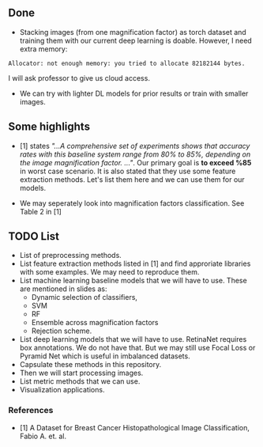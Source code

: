 ## Done

- Stacking images (from one magnification factor) as torch dataset and training them with our current deep learning is doable. However, I need extra memory:

`Allocator: not enough memory: you tried to allocate 82182144 bytes.`

I will ask professor to give us cloud access.

- We can try with lighter DL models for prior results or train with smaller images.

## Some highlights

- [1] states *"...A comprehensive set of experiments shows that accuracy rates with this baseline system range from 80% to 85%, depending on the image magnification factor. ..."*. Our primary goal is **to exceed %85** in worst case scenario. It is also stated that they use some feature extraction methods. Let's list them here and we can use them for our models.

- We may seperately look into magnification factors classification. See Table 2 in [1]

## TODO List

- List of preprocessing methods.
- List feature extraction methods listed in [1] and find approriate libraries with some examples. We may need to reproduce them.
- List machine learning baseline models that we will have to use. These are mentioned in slides as:
    - Dynamic selection of classifiers,
    - SVM
    - RF
    - Ensemble across magnification factors 
    - Rejection scheme.
- List deep learning models that we will have to use. RetinaNet requires box annotations. We do not have that. But we may still use Focal Loss or Pyramid Net which is useful in imbalanced datasets.
- Capsulate these methods in this repository.
- Then we will start processing images.
- List metric methods that we can use.
- Visualization applications.

### References

- [1] A Dataset for Breast Cancer Histopathological Image Classification, Fabio A. et. al.